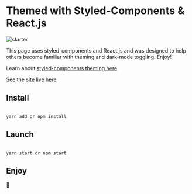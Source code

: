 # Themed with Styled-Components & React.js


![starter](https://github.com/rolandoyera/styled-components-reactjs-theme/blob/main/public/monica.jpg)

This page uses styled-components and React.js and was designed to help others become familiar with theming and dark-mode toggling. Enjoy!


Learn about [styled-components theming here](https://javascriptarticles.com/how-to-use-themes-and-dark-mode-with-styled-components-and-reactjs/)


See the [site live here](https://developher.netlify.app/)


## Install

```

yarn add or npm install

```

## Launch

```

yarn start or npm start

```

## Enjoy

🤩


